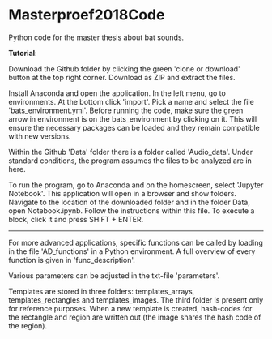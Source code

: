 # Masterproef2018Code
Python code for the master thesis about bat sounds.

**Tutorial**:

Download the Github folder by clicking the green 'clone or download' button at the top right corner. Download as ZIP and extract the files.

Install Anaconda and open the application. In the left menu, go to environments. At the bottom click 'import'. Pick a name and select the file 'bats_environment.yml'. 
Before running the code, make sure the green arrow in environment is on the bats_environment by clicking on it. This will ensure the necessary packages can be loaded and they remain compatible with new versions.

Within the Github 'Data' folder there is a folder called 'Audio_data'. Under standard conditions, the program assumes the files to be analyzed are in here.

To run the program, go to Anaconda and on the homescreen, select 'Jupyter Notebook'. This application will open in a browser and show folders. 
Navigate to the location of the downloaded folder and in the folder Data, open Notebook.ipynb. Follow the instructions within this file. To execute a block, click it and press SHIFT + ENTER.

--- 

For more advanced applications, specific functions can be called by loading in the file 'AD_functions' in a Python environment. A full overview of every function is given in 'func_description'. 

Various parameters can be adjusted in the txt-file 'parameters'. 

Templates are stored in three folders: templates_arrays, templates_rectangles and templates_images. The third folder is present only for reference purposes. 
When a new template is created, hash-codes for the rectangle and region are written out (the image shares the hash code of the region).
